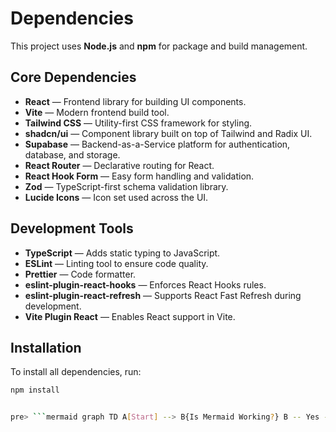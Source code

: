 # Dependencies

This project uses **Node.js** and **npm** for package and build management.

## Core Dependencies

- **React** — Frontend library for building UI components.
- **Vite** — Modern frontend build tool.
- **Tailwind CSS** — Utility-first CSS framework for styling.
- **shadcn/ui** — Component library built on top of Tailwind and Radix UI.
- **Supabase** — Backend-as-a-Service platform for authentication, database, and storage.
- **React Router** — Declarative routing for React.
- **React Hook Form** — Easy form handling and validation.
- **Zod** — TypeScript-first schema validation library.
- **Lucide Icons** — Icon set used across the UI.

## Development Tools

- **TypeScript** — Adds static typing to JavaScript.
- **ESLint** — Linting tool to ensure code quality.
- **Prettier** — Code formatter.
- **eslint-plugin-react-hooks** — Enforces React Hooks rules.
- **eslint-plugin-react-refresh** — Supports React Fast Refresh during development.
- **Vite Plugin React** — Enables React support in Vite.

## Installation

To install all dependencies, run:

```bash
npm install


pre> ```mermaid graph TD A[Start] --> B{Is Mermaid Working?} B -- Yes --> C[Awesome!] B -- No --> D[Debug It] D --> B ``` </pre>